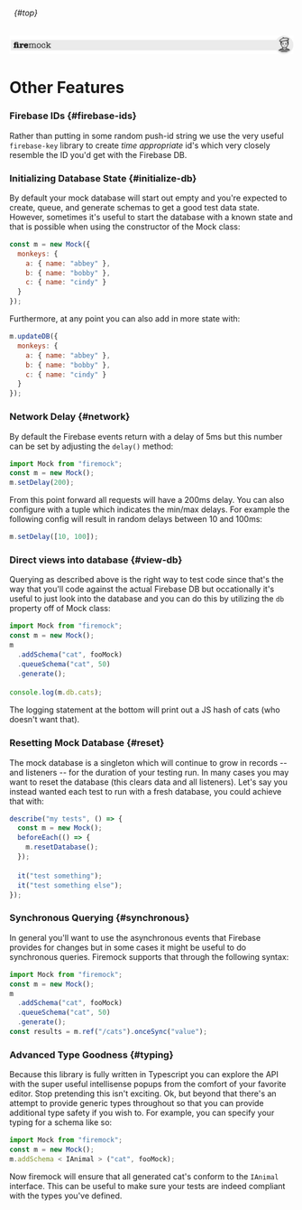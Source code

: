 ###### &nbsp; {#top}

![header](images/firemock-header.jpg)

# Other Features

### Firebase IDs {#firebase-ids}

Rather than putting in some random push-id string we use the very useful `firebase-key` library to create _time appropriate_ id's which very closely resemble the ID you'd get with the Firebase DB.

### Initializing Database State {#initialize-db}

By default your mock database will start out empty and you're expected to create, queue, and generate schemas to get a good test data state. However, sometimes it's useful to start the database with a known state and that is possible when using the constructor of the Mock class:

```js
const m = new Mock({
  monkeys: {
    a: { name: "abbey" },
    b: { name: "bobby" },
    c: { name: "cindy" }
  }
});
```

Furthermore, at any point you can also add in more state with:

```js
m.updateDB({
  monkeys: {
    a: { name: "abbey" },
    b: { name: "bobby" },
    c: { name: "cindy" }
  }
});
```

### Network Delay {#network}

By default the Firebase events return with a delay of 5ms but this number can be set by adjusting the `delay()` method:

```js
import Mock from "firemock";
const m = new Mock();
m.setDelay(200);
```

From this point forward all requests will have a 200ms delay. You can also configure with a tuple which indicates the min/max delays. For example the following config will result in random delays between 10 and 100ms:

```js
m.setDelay([10, 100]);
```

### Direct views into database {#view-db}

Querying as described above is the right way to test code since that's the way that you'll code against the actual Firebase DB but occationally it's useful to just look into the database and you can do this by utilizing the `db` property off of Mock class:

```js
import Mock from "firemock";
const m = new Mock();
m
  .addSchema("cat", fooMock)
  .queueSchema("cat", 50)
  .generate();

console.log(m.db.cats);
```

The logging statement at the bottom will print out a JS hash of cats (who doesn't want that).

### Resetting Mock Database {#reset}

The mock database is a singleton which will continue to grow in records -- and listeners -- for the duration of your testing run. In many cases you may want to reset the database (this clears data and all listeners). Let's say you instead wanted each test to run with a fresh database, you could achieve that with:

```ts
describe("my tests", () => {
  const m = new Mock();
  beforeEach(() => {
    m.resetDatabase();
  });

  it("test something");
  it("test something else");
});
```

### Synchronous Querying {#synchronous}

In general you'll want to use the asynchronous events that Firebase provides for changes but in some cases it might be useful to do synchronous queries. Firemock supports that through the following syntax:

```js
import Mock from "firemock";
const m = new Mock();
m
  .addSchema("cat", fooMock)
  .queueSchema("cat", 50)
  .generate();
const results = m.ref("/cats").onceSync("value");
```

### Advanced Type Goodness {#typing}

Because this library is fully written in Typescript you can explore the API with the super useful intellisense popups from the comfort of your favorite editor. Stop pretending this isn't exciting. Ok, but beyond that there's an attempt to provide generic types throughout so that you can provide additional type safety if you wish to. For example, you can specify your typing for a schema like so:

```js
import Mock from "firemock";
const m = new Mock();
m.addSchema < IAnimal > ("cat", fooMock);
```

Now firemock will ensure that all generated cat's conform to the `IAnimal` interface. This can be useful to make sure your tests are indeed compliant with the types you've defined.
